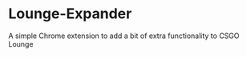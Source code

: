 Lounge-Expander
===============

A simple Chrome extension to add a bit of extra functionality to CSGO Lounge
